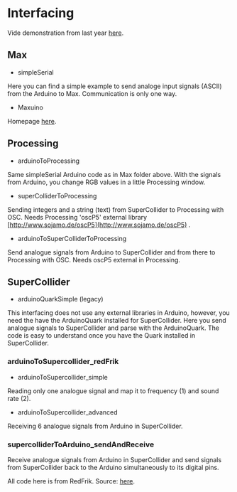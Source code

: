 # Interfacing

Vide demonstration from last year [here](https://youtu.be/McLRlrTbpoE). 

<!---
TODO
* 1) order folders logically, 01 Max, 02 SuperCollider, 03 Processing as this is how most of the code evolves;

-->


## Max
  
* simpleSerial

Here you can find a simple example to send analoge input signals (ASCII) from the Arduino to Max. Communication is only one way.

* Maxuino 

Homepage [here](http://www.maxuino.org/).


## Processing

* arduinoToProcessing 

Same simpleSerial Arduino code as in Max folder above. With the signals from Arduino, you change RGB values in a little Processing window. 

* superColliderToProcessing

Sending integers and a string (text) from SuperCollider to Processing with OSC. Needs Processing 'oscP5' external library [http://www.sojamo.de/oscP5](http://www.sojamo.de/oscP5) .

* arduinoToSuperColliderToProcessing

Send analogue signals from Arduino to SuperCollider and from there to Processing with OSC. Needs oscP5 external in Processing. 


## SuperCollider

* arduinoQuarkSimple (legacy)

This interfacing does not use any external libraries in Arduino, however, you need the have the ArduinoQuark installed for SuperCollider. Here you send analogue signals to SuperCollider and parse with the ArduinoQuark. The code is easy to understand once you have the Quark installed in SuperCollider.  


### arduinoToSupercollider_redFrik


* arduinoToSupercollider_simple

Reading only one analogue signal and map it to frequency (1) and sound rate (2).

* arduinoToSupercollider_advanced

Receiving 6 analogue signals from Arduino in SuperCollider. 


### supercolliderToArduino_sendAndReceive

Receive analogue signals from Arduino in SuperCollider and send signals from SuperCollider back to the Arduino simultaneously to its digital pins. 


All code here is from RedFrik. Source: [here](https://github.com/redFrik/udk10-Embedded_Systems/tree/master/udk131212).


